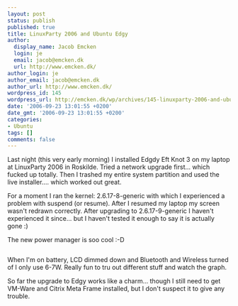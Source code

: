 ```yaml
---
layout: post
status: publish
published: true
title: LinuxParty 2006 and Ubuntu Edgy
author:
  display_name: Jacob Emcken
  login: je
  email: jacob@emcken.dk
  url: http://www.emcken.dk/
author_login: je
author_email: jacob@emcken.dk
author_url: http://www.emcken.dk/
wordpress_id: 145
wordpress_url: http://emcken.dk/wp/archives/145-linuxparty-2006-and-ubuntu-edgy.html
date: '2006-09-23 13:01:55 +0200'
date_gmt: '2006-09-23 13:01:55 +0200'
categories:
- Ubuntu
tags: []
comments: false
---
```

Last night (this very early morning) I installed Edgdy Eft Knot 3 on my laptop at LinuxParty 2006 in Roskilde. Tried a network upgrade first... which fucked up totally. Then I trashed my entire system partition and used the live installer.... which worked out great.

For a moment I ran the kernel: 2.6.17-8-generic
with which I experienced a problem with suspend (or resume). After I resumed my laptop my screen wasn't redrawn correctly. After upgrading to 2.6.17-9-generic I haven't experienced it since... but I haven't tested it enough to say it is actually gone :)

The new power manager is soo cool :-D

<img src="/public/media/Screenshot-PowerInformation.png" alt="" />

When I'm on battery, LCD dimmed down and Bluetooth and Wireless turned of I only use 6-7W. Really fun to tru out different stuff and watch the graph.

<div></div>

So far the upgrade to Edgy works like a charm... though I still need to get VM-Ware and Citrix Meta Frame installed, but I don't suspect it to give any trouble.

